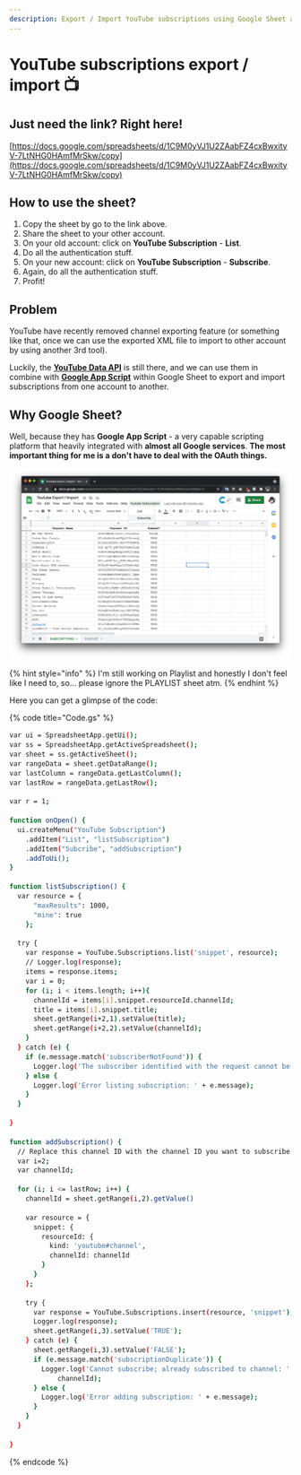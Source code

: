 ```yaml
---
description: Export / Import YouTube subscriptions using Google Sheet and YouTube API
---
```


# YouTube subscriptions export / import 📺

## Just need the link? Right here!

[https://docs.google.com/spreadsheets/d/1C9M0yVJ1U2ZAabFZ4cxBwxityV-7LtNHG0HAmfMrSkw/copy](https://docs.google.com/spreadsheets/d/1C9M0yVJ1U2ZAabFZ4cxBwxityV-7LtNHG0HAmfMrSkw/copy)

## How to use the sheet?

1. Copy the sheet by go to the link above.
2. Share the sheet to your other account.
3. On your old account: click on **YouTube Subscription** - **List**.
4. Do all the authentication stuff.
5. On your new account: click on **YouTube Subscription** - **Subscribe**.
6. Again, do all the authentication stuff.
7. Profit!

## Problem

YouTube have recently removed channel exporting feature \(or something like that, once we can use the exported XML file to import to other account by using another 3rd tool\).

Luckily, the [**YouTube Data API**](https://developers.google.com/youtube/v3/docs/subscriptions) is still there, and we can use them in combine with [**Google App Script**](https://developers.google.com/apps-script/advanced/youtube) within Google Sheet to export and import subscriptions from one account to another.

## Why Google Sheet?

Well, because they has **Google App Script** - a very capable scripting platform that heavily integrated with **almost all Google services**. **The most important thing for me is a don't have to deal with the OAuth things.**

![Export / Importing Youtube subscription with Google Sheet](.gitbook/assets/image.png)

{% hint style="info" %}
 I'm still working on Playlist and honestly I don't feel like I need to, so... please ignore the PLAYLIST sheet atm.
{% endhint %}

Here you can get a glimpse of the code:

{% code title="Code.gs" %}
```bash
var ui = SpreadsheetApp.getUi();
var ss = SpreadsheetApp.getActiveSpreadsheet();
var sheet = ss.getActiveSheet();
var rangeData = sheet.getDataRange();
var lastColumn = rangeData.getLastColumn();
var lastRow = rangeData.getLastRow();

var r = 1;

function onOpen() {
  ui.createMenu("YouTube Subscription")
    .addItem("List", "listSubscription")
    .addItem("Subcribe", "addSubscription")
    .addToUi();
}

function listSubscription() {
  var resource = {
      "maxResults": 1000,
      "mine": true
    };

  try {
    var response = YouTube.Subscriptions.list('snippet', resource);
    // Logger.log(response);
    items = response.items;
    var i = 0;
    for (i; i < items.length; i++){
      channelId = items[i].snippet.resourceId.channelId;
      title = items[i].snippet.title;
      sheet.getRange(i+2,1).setValue(title);
      sheet.getRange(i+2,2).setValue(channelId);
    }
  } catch (e) {
    if (e.message.match('subscriberNotFound')) {
      Logger.log('The subscriber identified with the request cannot be found!');
    } else {
      Logger.log('Error listing subscription: ' + e.message);
    }
  }

}

function addSubscription() {
  // Replace this channel ID with the channel ID you want to subscribe to
  var i=2;
  var channelId;
  
  for (i; i <= lastRow; i++) {
    channelId = sheet.getRange(i,2).getValue()

    var resource = {
      snippet: {
        resourceId: {
          kind: 'youtube#channel',
          channelId: channelId
        }
      }
    };

    try {
      var response = YouTube.Subscriptions.insert(resource, 'snippet');
      Logger.log(response);
      sheet.getRange(i,3).setValue('TRUE');
    } catch (e) {
      sheet.getRange(i,3).setValue('FALSE');
      if (e.message.match('subscriptionDuplicate')) {
        Logger.log('Cannot subscribe; already subscribed to channel: ' +
            channelId);
      } else {
        Logger.log('Error adding subscription: ' + e.message);
      }
    }
  }

}

```
{% endcode %}

